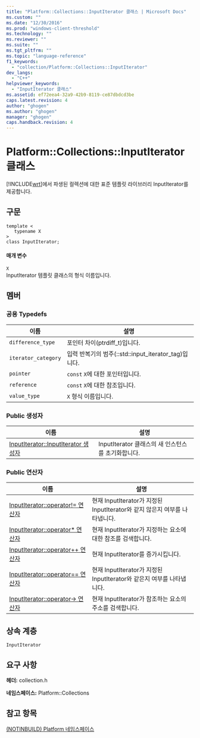 ```yaml
---
title: "Platform::Collections::InputIterator 클래스 | Microsoft Docs"
ms.custom: ""
ms.date: "12/30/2016"
ms.prod: "windows-client-threshold"
ms.technology: ""
ms.reviewer: ""
ms.suite: ""
ms.tgt_pltfrm: ""
ms.topic: "language-reference"
f1_keywords: 
  - "collection/Platform::Collections::InputIterator"
dev_langs: 
  - "C++"
helpviewer_keywords: 
  - "InputIterator 클래스"
ms.assetid: ef72eea4-32a9-42b9-8119-ce87dbdcd3be
caps.latest.revision: 4
author: "ghogen"
ms.author: "ghogen"
manager: "ghogen"
caps.handback.revision: 4
---
```

# Platform::Collections::InputIterator 클래스
[!INCLUDE[wrt](../cppcx/includes/wrt-md.md)]에서 파생된 컬렉션에 대한 표준 템플릿 라이브러리 InputIterator를 제공합니다.  
  
## 구문  
  
```  
template <  
   typename X  
>  
class InputIterator;  
```  
  
#### 매개 변수  
 `X`  
 InputIterator 템플릿 클래스의 형식 이름입니다.  
  
## 멤버  
  
### 공용 Typedefs  
  
|이름|설명|  
|--------|--------|  
|`difference_type`|포인터 차이\(ptrdiff\_t\)입니다.|  
|`iterator_category`|입력 반복기의 범주\(::std::input\_iterator\_tag\)입니다.|  
|`pointer`|`const` `X`에 대한 포인터입니다.|  
|`reference`|`const` `X`에 대한 참조입니다.|  
|`value_type`|`X` 형식 이름입니다.|  
  
### Public 생성자  
  
|이름|설명|  
|--------|--------|  
|[InputIterator::InputIterator 생성자](../cppcx/inputiterator-inputiterator-constructor.md)|InputIterator 클래스의 새 인스턴스를 초기화합니다.|  
  
### Public 연산자  
  
|이름|설명|  
|--------|--------|  
|[InputIterator::operator\!\= 연산자](../cppcx/inputiterator-operator-inequality-operator.md)|현재 InputIterator가 지정된 InputIterator와 같지 않은지 여부를 나타냅니다.|  
|[InputIterator::operator\* 연산자](../cppcx/inputiterator-operator-decrementoperator.md)|현재 InputIterator가 지정하는 요소에 대한 참조를 검색합니다.|  
|[InputIterator::operator\+\+ 연산자](../cppcx/inputiterator-operator-increment-operator.md)|현재 InputIterator를 증가시킵니다.|  
|[InputIterator::operator\=\= 연산자](../cppcx/inputiterator-operator-equality-operator.md)|현재 InputIterator가 지정된 InputIterator와 같은지 여부를 나타냅니다.|  
|[InputIterator::operator\-\> 연산자](../cppcx/inputiterator-operator-arrow-operator.md)|현재 InputIterator가 참조하는 요소의 주소를 검색합니다.|  
  
## 상속 계층  
 `InputIterator`  
  
## 요구 사항  
 **헤더:** collection.h  
  
 **네임스페이스:** Platform::Collections  
  
## 참고 항목  
 [\(NOTINBUILD\) Platform 네임스페이스](http://msdn.microsoft.com/ko-kr/f3ce3eab-028c-4204-ba9f-9ab8af17c8c4)